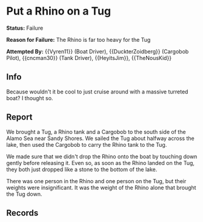 # Put a Rhino on a Tug
**Status:** <span class="status failure">Failure</span>

**Reason for Failure:** The Rhino is far too heavy for the Tug

**Attempted By:** {{Vyren11}} (Boat Driver), {{DuckterZoidberg}} (Cargobob Pilot), {{cncman30}} (Tank Driver), {{HeyitsJim}}, {{TheNousKid}}


## Info
Because wouldn't it be cool to just cruise around with a massive turreted boat? I thought so. 

## Report
We brought a Tug, a Rhino tank and a Cargobob to the south side of the Alamo Sea near Sandy Shores. We sailed the Tug about halfway across the lake, then used the Cargobob to carry the Rhino tank to the Tug. 

We made sure that we didn't drop the Rhino onto the boat by touching down gently before releasing it. Even so, as soon as the Rhino landed on the Tug, they both just dropped like a stone to the bottom of the lake. 

There was one person in the Rhino and one person on the Tug, but their weights were insignificant. It was the weight of the Rhino alone that brought the Tug down. 


## Records
<!-- hopefully my recordings of this SCIENCE project are still around... -->